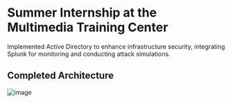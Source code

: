 # Summer Internship at the Multimedia Training Center
Implemented Active Directory to enhance infrastructure security, integrating Splunk for monitoring and conducting attack simulations.
## Completed Architecture
![image](https://github.com/user-attachments/assets/6ff21c48-1332-4c85-adfa-caecb05aff18)
